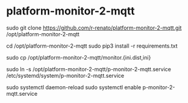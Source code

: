 # platform-monitor-2-mqtt





sudo git clone https://github.com/r-renato/platform-monitor-2-mqtt.git /opt/platform-monitor-2-mqtt

cd /opt/platform-monitor-2-mqtt
sudo pip3 install -r requirements.txt


sudo cp /opt/platform-monitor-2-mqtt/monitor.{ini.dist,ini}


sudo ln -s /opt/platform-monitor-2-mqtt/p-monitor-2-mqtt.service /etc/systemd/system/p-monitor-2-mqtt.service

sudo systemctl daemon-reload
sudo systemctl enable p-monitor-2-mqtt.service

